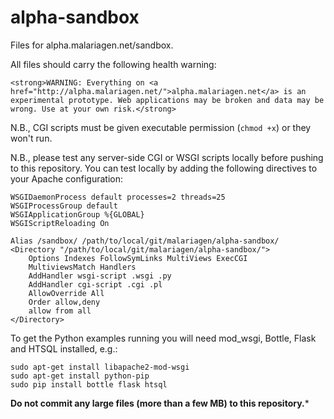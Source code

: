 alpha-sandbox
=============

Files for alpha.malariagen.net/sandbox.

All files should carry the following health warning:

    <strong>WARNING: Everything on <a href="http://alpha.malariagen.net/">alpha.malariagen.net</a> is an experimental prototype. Web applications may be broken and data may be wrong. Use at your own risk.</strong>

N.B., CGI scripts must be given executable permission (`chmod +x`) or they won't run.

N.B., please test any server-side CGI or WSGI scripts locally before pushing to 
this repository. You can test locally by adding the following directives to your 
Apache configuration:

	WSGIDaemonProcess default processes=2 threads=25
	WSGIProcessGroup default
	WSGIApplicationGroup %{GLOBAL}
	WSGIScriptReloading On
	
	Alias /sandbox/ /path/to/local/git/malariagen/alpha-sandbox/
	<Directory "/path/to/local/git/malariagen/alpha-sandbox/">
		Options Indexes FollowSymLinks MultiViews ExecCGI
		MultiviewsMatch Handlers
		AddHandler wsgi-script .wsgi .py
		AddHandler cgi-script .cgi .pl
		AllowOverride All
		Order allow,deny
		allow from all         
	</Directory>

To get the Python examples running you will need mod_wsgi, Bottle, Flask and HTSQL 
installed, e.g.: 

	sudo apt-get install libapache2-mod-wsgi 
	sudo apt-get install python-pip
	sudo pip install bottle flask htsql
	
**Do not commit any large files (more than a few MB) to this repository.***
